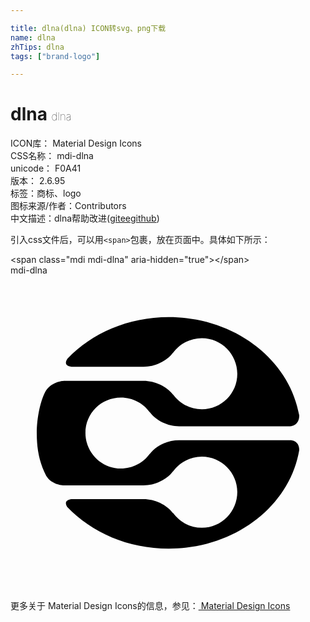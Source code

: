 ```yaml
---

title: dlna(dlna) ICON转svg、png下载
name: dlna
zhTips: dlna
tags: ["brand-logo"]

---
```


# dlna  <small style="font-size: 60%;font-weight: 100">dlna</small>


<div class="detail-page">
<p>
<span>
ICON库：
<span class="badge-secondary badge">Material Design Icons</span> 
</span>
<br/>
<span>
CSS名称：
<span class="badge-secondary badge">mdi-dlna</span> 
</span>
<br/>
<span>
unicode：
<span class="badge-secondary badge">F0A41</span> 
<copy-btn content='F0A41' btn-title=""></copy-btn>
<copy-btn :content='String.fromCodePoint(parseInt("F0A41", 16))' btn-title="复制U"></copy-btn>
</span>
<br/>
<span>
版本：
<span class="badge-secondary badge">2.6.95</span> 
</span><br/><span>标签：<span class="badge-light badge"><router-link to="/tags/brand-logo.html">商标、logo</router-link></span></span>
<br/>
<span>图标来源/作者：<span class="badge-light badge">Contributors</span></span> 
<br/>
<span class="zh-detail">中文描述：<span class="badge-primary badge">dlna</span><span class="help-link"><span>帮助改进</span>(<a href="https://gitee.com/liuwave/icon-helper/edit/master/json/material/dlna.json" target="_blank" rel="noopener noreferrer">gitee</a><a href="https://github.com/liuwave/icon-helper/edit/master/json/material/dlna.json" target="_blank" rel="noopener noreferrer">github</a></span>)</span><br/>
</p>
</div>
<div class="alert alert-dark">
  <i class="mdi mdi-dlna mdi-48px"></i>
  <i class="mdi mdi-dlna mdi-36px"></i>
  <i class="mdi mdi-dlna mdi-24px"></i>
  <i class="mdi mdi-dlna mdi-18px"></i>
</div>
<div>
  <p>引入css文件后，可以用<code>&lt;span&gt;</code>包裹，放在页面中。具体如下所示：    
  </p>
  <div class="alert alert-primary" style="font-size: 14px">
    &lt;span class="mdi mdi-dlna" aria-hidden="true"&gt;&lt;/span&gt;
    <copy-btn content='<span class="mdi mdi-dlna" aria-hidden="true"></span>'></copy-btn>
  </div>
  <div class="alert alert-secondary">
    <i class="mdi mdi-dlna"
    style="font-size: 24px"
    aria-hidden="true"></i> mdi-dlna
    <copy-btn content="mdi-dlna" btn-title="复制图标名称"></copy-btn>
  </div>
</div>
<div id="svg" class="svg-wrap">
<svg xmlns="http://www.w3.org/2000/svg" viewBox="0 0 24 24"><path d="M21.38,12.56H12.85C11.97,12.56 11.1,12.96 10.61,13.61V13.6C10.12,14.28 9.32,14.72 8.41,14.72C6.92,14.72 5.71,13.5 5.71,12C5.71,10.5 6.92,9.31 8.41,9.31C9.32,9.31 10.12,9.75 10.61,10.43V10.42C11.1,11.07 11.97,11.5 12.85,11.5H21.29C21.45,11.5 22,11.4 22,10.67C21.26,6.43 17.1,3.18 12.06,3.18C8.96,3.18 6.19,4.41 4.34,6.35C4.05,6.79 4.35,6.92 4.63,6.96H10.14C11,6.96 11.89,6.54 12.38,5.89V5.91C12.88,5.23 13.67,4.78 14.58,4.78C16.07,4.78 17.28,6 17.28,7.5C17.28,9 16.07,10.2 14.58,10.2C13.67,10.2 12.88,9.75 12.38,9.07V9.08C11.89,8.44 11,8.03 10.14,8.03H4.13L4.15,8.03C4.15,8.03 3.26,8 2.72,8.75C2.3,9.42 2,10.85 2,12C2,13.16 2.17,14.21 2.72,15.27C3.19,16.03 4.15,16 4.15,16H4.11L10.14,16C11,16 11.89,15.58 12.38,14.93V14.94C12.88,14.26 13.67,13.81 14.58,13.81C16.07,13.81 17.28,15.03 17.28,16.5C17.28,18 16.07,19.23 14.58,19.23C13.67,19.23 12.88,18.78 12.38,18.1V18.12C11.89,17.47 11,17.05 10.14,17.05H4.64C4.36,17.09 4.06,17.22 4.32,17.64C6.17,19.58 8.95,20.82 12.06,20.82C17.11,20.82 21.28,17.57 22,13.31C22,12.72 21.59,12.58 21.38,12.56" /></svg>
</div>
<detail full-name='mdi-dlna'></detail>
    
<div><p>更多关于 Material Design Icons的信息，参见：<a target="_blank" href="https://iconhelper.cn/material.html"> Material Design Icons</a>
</p></div>
